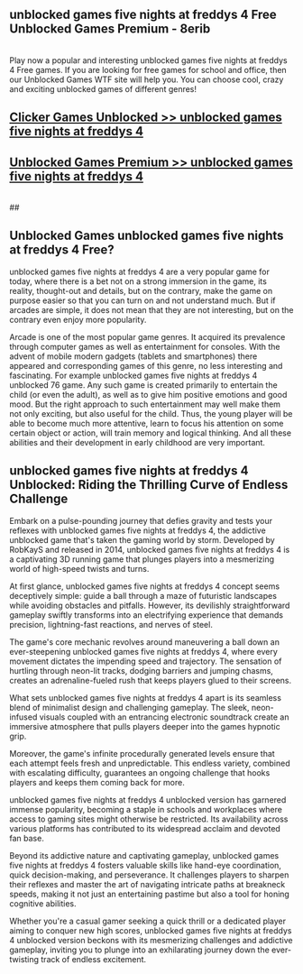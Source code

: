 ## unblocked games five nights at freddys 4 Free Unblocked Games Premium - 8erib <br>
<br>
Play now a popular and interesting unblocked games five nights at freddys 4 Free games. If you are looking for free games for school and office, then our Unblocked Games WTF site will help you. You can choose cool, crazy and exciting unblocked games of different genres!


##  [Clicker Games Unblocked >> unblocked games five nights at freddys 4](http://freeplayer.one?title=unblocked_games_five_nights_at_freddys_4&ref=04)

##  [Unblocked Games Premium >> unblocked games five nights at freddys 4](http://freeplayer.one?title=unblocked_games_five_nights_at_freddys_4&ref=04)
  <br>
  ##



## Unblocked Games unblocked games five nights at freddys 4 Free?

unblocked games five nights at freddys 4 are a very popular game for today, where there is a bet not on a strong immersion in the game, its reality, thought-out and details, but on the contrary, make the game on purpose easier so that you can turn on and not understand much. But if arcades are simple, it does not mean that they are not interesting, but on the contrary even enjoy more popularity.

Arcade is one of the most popular game genres. It acquired its prevalence through computer games as well as entertainment for consoles. With the advent of mobile modern gadgets (tablets and smartphones) there appeared and corresponding games of this genre, no less interesting and fascinating. For example unblocked games five nights at freddys 4 unblocked 76 game. Any such game is created primarily to entertain the child (or even the adult), as well as to give him positive emotions and good mood. But the right approach to such entertainment may well make them not only exciting, but also useful for the child. Thus, the young player will be able to become much more attentive, learn to focus his attention on some certain object or action, will train memory and logical thinking. And all these abilities and their development in early childhood are very important.

##  unblocked games five nights at freddys 4 Unblocked: Riding the Thrilling Curve of Endless Challenge

Embark on a pulse-pounding journey that defies gravity and tests your reflexes with unblocked games five nights at freddys 4, the addictive unblocked game that's taken the gaming world by storm. Developed by RobKayS and released in 2014, unblocked games five nights at freddys 4 is a captivating 3D running game that plunges players into a mesmerizing world of high-speed twists and turns.

At first glance, unblocked games five nights at freddys 4 concept seems deceptively simple: guide a ball through a maze of futuristic landscapes while avoiding obstacles and pitfalls. However, its devilishly straightforward gameplay swiftly transforms into an electrifying experience that demands precision, lightning-fast reactions, and nerves of steel.

The game's core mechanic revolves around maneuvering a ball down an ever-steepening unblocked games five nights at freddys 4, where every movement dictates the impending speed and trajectory. The sensation of hurtling through neon-lit tracks, dodging barriers and jumping chasms, creates an adrenaline-fueled rush that keeps players glued to their screens.

What sets unblocked games five nights at freddys 4 apart is its seamless blend of minimalist design and challenging gameplay. The sleek, neon-infused visuals coupled with an entrancing electronic soundtrack create an immersive atmosphere that pulls players deeper into the games hypnotic grip.

Moreover, the game's infinite procedurally generated levels ensure that each attempt feels fresh and unpredictable. This endless variety, combined with escalating difficulty, guarantees an ongoing challenge that hooks players and keeps them coming back for more.

unblocked games five nights at freddys 4 unblocked version has garnered immense popularity, becoming a staple in schools and workplaces where access to gaming sites might otherwise be restricted. Its availability across various platforms has contributed to its widespread acclaim and devoted fan base.

Beyond its addictive nature and captivating gameplay, unblocked games five nights at freddys 4 fosters valuable skills like hand-eye coordination, quick decision-making, and perseverance. It challenges players to sharpen their reflexes and master the art of navigating intricate paths at breakneck speeds, making it not just an entertaining pastime but also a tool for honing cognitive abilities.

Whether you're a casual gamer seeking a quick thrill or a dedicated player aiming to conquer new high scores, unblocked games five nights at freddys 4 unblocked version beckons with its mesmerizing challenges and addictive gameplay, inviting you to plunge into an exhilarating journey down the ever-twisting track of endless excitement.